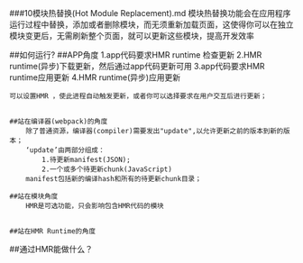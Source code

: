 ###10模块热替换(Hot Module Replacement).md
	模块热替换功能会在应用程序运行过程中替换，添加或者删除模块，而无须重新加载页面，这使得你可以在独立模块变更后，无需刷新整个页面，就可以更新这些模块，提高开发效率
	

 ##如何运行?
 	##APP角度
 		1.app代码要求HMR runtime 检查更新
 		2.HMR runtime(异步)下载更新，然后通过app代码更新可用
 		3.app代码要求HMR runtime应用更新
 		4.HMR runtime(异步)应用更新
 		
 	可以设置HMR ，使此进程自动触发更新，或者你可以选择要求在用户交互后进行更新；
 	
 	
 	##站在编译器(webpack)的角度
 		除了普通资源，编译器(compiler)需要发出"update",以允许更新之前的版本到新的版本；
 		‘update’由两部分组成：
 			1.待更新manifest(JSON);
 			2.一个或多个待更新chunk(JavaScript)
 		manifest包括新的编译hash和所有的待更新chunk目录；
 		
 	##站在模块角度
 		HMR是可选功能，只会影响包含HMR代码的模块
 		
 		
 	##站在HMR Runtime的角度
 	
 	
 	
 	
 ##通过HMR能做什么？
 	
